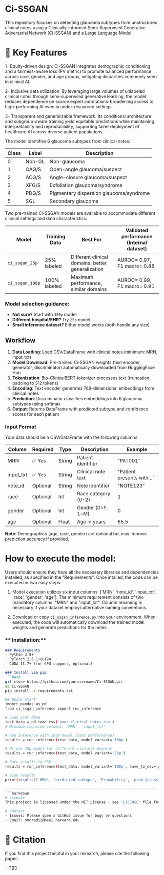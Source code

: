 # Ci-SSGAN
This repository focuses on detecting glaucoma subtypes from unstructured clinical notes using a Clinically-informed Semi-Supervised Generative Adversarial Network (Ci-SSGAN) and a Large Language Model. 

# 📌 Key Features
1- Equity-driven design: Ci-SSGAN integrates demographic conditioning and a fairness-aware loss (PV metric) to promote balanced performance across race, gender, and age groups, mitigating disparities commonly seen in clinical AI.

2- Inclusive data utilization: By leveraging large volumes of unlabeled clinical notes through semi-supervised generative learning, the model reduces dependence on scarce expert annotations-broadening access to high-performing AI even in under-resourced settings.

3- Transparent and generalizable framework: Its conditional architecture and subgroup-aware training yield equitable predictions while maintaining interpretability and reproducibility, supporting fairer deployment of healthcare AI across diverse patient populations.

The model identifies 6 glaucoma subtypes from clinical notes:

| Class | Label | Description | 
|-------|-------|-------------|
| 0 | Non-GL | Non-glaucoma | 
| 1 | OAG/S | Open-angle glaucoma/suspect | 
| 2 | ACG/S | Angle-closure glaucoma/suspect |
| 3 | XFG/S | Exfoliation glaucoma/syndrome |
| 4 | PDG/S | Pigmentary dispersion glaucoma/syndrome | 
| 5 | SGL | Secondary glaucoma | 

Two pre-trained Ci-SSGAN models are available to accommodate different clinical settings and data characteristics:

| Model | Training Data | Best For | Validated performance (Internal dataset) |
|-------|--------------|----------|-------------|
| `ci_ssgan_25p` | 25% labeled | Different clinical domains, better generalization | AUROC= 0.97, F1 macro= 0.88 |
| `ci_ssgan_100p` | 100% labeled | Maximum performance, similar domains | AUROC= 0.99, F1 macro= 0.91 |

### Model selection guidance:
- **Not sure?** Start with `100p` model
- **Different hospital/EHR?** Try `25p` model  
- **Small inference dataset?** Either model works (both handle any size)

  
## Workflow
1. **Data Loading**: Load CSV/DataFrame with clinical notes (minimum: MRN, input_txt)
2. **Model Download**: Pre-trained Ci-SSGAN weights (text encoder, generator, discriminator) automatically downloaded from HuggingFace Hub
3. **Tokenization**: Bio-ClinicalBERT tokenizer processes text (truncation, padding to 512 tokens)
4. **Encoding**: Text encoder generates 768-dimensional embeddings from clinical notes
5. **Prediction**: Discriminator classifies embeddings into 6 glaucoma subtypes using softmax
6. **Output**: Returns DataFrame with predicted subtype and confidence scores for each patient

### Input Format
Your data should be a CSV/DataFrame with the following columns:

| Column | Required | Type | Description | Example |
|--------|----------|------|-------------|---------|
| MRN | ✅ Yes | String | Patient identifier | "PAT001" |
| input_txt | ✅ Yes | String | Clinical note text | "Patient presents with..." |
| note_id | Optional | String | Note identifier | "NOTE123" |
| race | Optional | Int | Race category (0-2) | 1 |
| gender | Optional | Int | Gender (0=F, 1=M) | 0 |
| age | Optional | Float | Age in years | 65.5 |
**Note:** Demographics (age, race, gender) are optional but may improve prediction accuracy if provided.

# How to execute the model:
Users should ensure they have all the necessary libraries and dependencies installed, as specified in the "Requirements". Once intalled, the code can be executed in two easy steps:

1) Model execution utilizes six input columns: ['MRN', 'note_id', 'input_txt', 'race', 'gender', 'age']. The minimum requirement consists of two mandatory columns: "MRN" and "input_txt". Column renaming is necessary if your dataset employs alternative naming conventions.

2) Download or copy `ci_ssgan_inference.py` into your environment. When executed, the code will automatically download the trained model weights and generate predictions for the notes.

### ** Installation:**
```markdown
### Requirements
- Python 3.8+
- PyTorch 2.5.1+cu124
- CUDA 11.7+ (for GPU support, optional)

### Install via pip
```bash
git clone https://github.com/yourusername/Ci-SSGAN.git
cd Ci-SSGAN
pip install -r requirements.txt

## Quick Start
import pandas as pd
from ci_ssgan_inference import run_inference

# Load your data
test_data = pd.read_csv('your_clinical_notes.csv')
# Minimum required columns: 'MRN', 'input_txt'

# Run inference with 100p model (best performance)
results = run_inference(test_data, model_variant='100p')

# Or use 25p model for different clinical domains
results = run_inference(test_data, model_variant='25p')

# Save results to CSV
results = run_inference(test_data, model_variant='100p', save_to_csv='predictions.csv')

# View results
print(results[['MRN', 'predicted_subtype', 'Probability', 'prob_{class}']])

----------------------------------------------------------------------------
```markdown
# License
This project is licensed under the MIT License - see "LICENSE" file for details.

# Contact
- Issues: Please open a GitHub issue for bugs or questions
- Email: mmoradi2@meei.harvard.edu
```
# 🧾 Citation
If you find this project helpful in your research, please cite the following paper:

--TBD--
